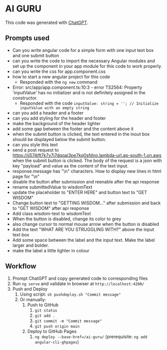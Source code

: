 # AI GURU

This code was generated with [ChatGPT](https://chat.openai.com).

## Prompts used

- Can you write angular code for a simple form with one input text box and one submit button
- can you write the code to import the necessary Angular modules and set up the component in your app module for this code to work properly.
- can you write the css for app.component.css
- how to start a new angular project for this code
  - Responded with the `ng new` command
- Error: src/app/app.component.ts:10:3 - error TS2564: Property 'inputValue' has no initializer and is not definitely assigned in the constructor.
  - Responded with the code `inputValue: string = ''; // Initialize inputValue with an empty string`
- can you add a header and a footer
- can you add styling for the header and footer
- make the background of the header lighter
- add some gap between the footer and the content above it
- when the submit button is clicked, the text entered in the inout box should be displayed below the submit button. 
- can you style this text
- send a post request to https://jj574jft7k7y7i7dqqai3pe7kq0sfdno.lambda-url.ap-south-1.on.aws when the submit button is clicked. The body of the request is a json with key "payload" and value as the content of the text input.
- response.message has "\n" characters. How to display new lines in html page for "\n"
- disable the button after submission and reenable after the api response
- rename submittedValue to wisdomText
- update the placeholder to "ENTER HERE" and button text to "GET WISDOM"
- Change button text to "GETTING WISDOM..." after submission and back to "GET WISDOM" after api response
- Add class wisdom-text to wisdomText
- When the button is disabled, change its color to grey
- also change cursor to normal mouse arrow when the button is disabled
- Add the text "WHAT ARE YOU STRUGGLING WITH?" above the input text box
- Add some space between the label and the input text. Make the label larger and bolder.
- make the label a little lighter in colour

## Workflow

1. Prompt ChatGPT and copy generated code to corresponding files
2. Run `ng serve` and validate in browser at `http://localhost:4200/`
3. Push and Deploy
   1. Using script: `sh pushdeploy.sh "Commit message"`
   2. Or manually:
      1. Push to GitHub
         1. `git status`
         2. `git add .`
         3. `git commit -m "Commit message"`
         4. `git push origin main`
      2. Deploy to GitHub Pages
         1. `ng deploy --base-href=/ai-guru/` (prerequisite: `ng add angular-cli-ghpages`)

